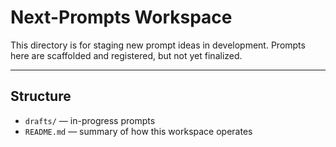 # Next-Prompts Workspace

This directory is for staging new prompt ideas in development. Prompts here are
scaffolded and registered, but not yet finalized.

---

## Structure

- `drafts/` — in-progress prompts
- `README.md` — summary of how this workspace operates
